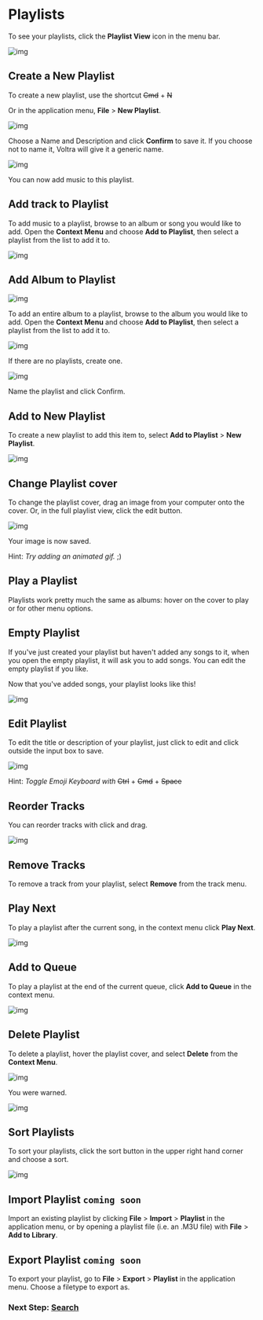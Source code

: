 # Playlists

To see your playlists, click the **Playlist View** icon in the menu bar.

![img](/screenshots/5_playlists-1.jpg)

## Create a New Playlist

To create a new playlist, use the shortcut ~~Cmd~~ + ~~N~~

Or in the application menu, **File** > **New Playlist**.

![img](/screenshots/3B_album-13.jpg)

Choose a Name and Description and click **Confirm** to save it. If you choose not to name it, Voltra will give it a generic name.

![img](/screenshots/5B_playlist-1.jpg)

You can now add music to this playlist.

## Add track to Playlist

To add music to a playlist, browse to an album or song you would like to add. Open the **Context Menu** and choose **Add to Playlist**, then select a playlist from the list to add it to.

![img](/screenshots/3C_album-2.jpg)

## Add Album to Playlist

![img](/screenshots/3B_album-7.jpg)

To add an entire album to a playlist, browse to the album you would like to add. Open the **Context Menu** and choose **Add to Playlist**, then select a playlist from the list to add it to.

![img](/screenshots/3B_album-11.jpg)

If there are no playlists, create one.

![img](/screenshots/3B_album-13.jpg)

Name the playlist and click Confirm.

## Add to New Playlist

To create a new playlist to add this item to, select **Add to Playlist** > **New Playlist**.

![img](/screenshots/3B_album-11.jpg)

## Change Playlist cover

To change the playlist cover, drag an image from your computer onto the cover. Or, in the full playlist view, click the edit button.

![img](/screenshots/5B_playlist-2.jpgs)

Your image is now saved.

Hint: *Try adding an animated gif.* ;)

## Play a Playlist

Playlists work pretty much the same as albums: hover on the cover to play or for other menu options.

## Empty Playlist

If you've just created your playlist but haven't added any songs to it, when you open the empty playlist, it will ask you to add songs. You can edit the empty playlist if you like.

Now that you've added songs, your playlist looks like this!

![img](/screenshots/5B_playlist-4.jpg)

## Edit Playlist

To edit the title or description of your playlist, just click to edit and click outside the input box to save.

![img](/screenshots/5B_playlist-5.jpg)

Hint: *Toggle Emoji Keyboard with*
~~Ctrl~~ + ~~Cmd~~ + ~~Space~~

## Reorder Tracks

You can reorder tracks with click and drag.

![img](/screenshots/5B_playlist-3.jpg)

## Remove Tracks

To remove a track from your playlist, select **Remove** from the track menu.

## Play Next

To play a playlist after the current song, in the context menu click **Play Next**.

![img](/screenshots/5_playlists-4.jpg)

## Add to Queue

To play a playlist at the end of the current queue, click **Add to Queue** in the context menu.

![img](/screenshots/5_playlists-5.jpg)

## Delete Playlist

To delete a playlist, hover the playlist cover, and select **Delete** from the **Context Menu**.

![img](/screenshots/5_playlists-6.jpg)

You were warned.

![img](/screenshots/5_playlists-7.jpg)

## Sort Playlists

To sort your playlists, click the sort button in the upper right hand corner and choose a sort.

![img](/screenshots/5_playlists-8.jpg)

## Import Playlist ``coming soon``

Import an existing playlist by clicking **File** > **Import** > **Playlist** in the application menu, or by opening a playlist file (i.e. an .M3U file) with **File** > **Add to Library**.

## Export Playlist ``coming soon``

To export your playlist, go to **File** > **Export** > **Playlist** in the application menu. Choose a filetype to export as.

### Next Step: **[Search](https://voltra.co/docs/search/)**
